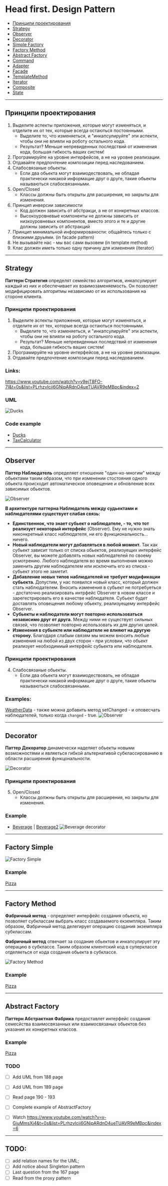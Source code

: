 # Head first. Design Pattern

- [Принципи проектирования](#principe)
- [Strategy](#strategy)
- [Observer](#observer)
- [Decorator](#decorator)
- [Simple Factory](#simple-factory)
- [Factory Method](#factory-method)
- [Abstract Factory](#abstract-factory)
- [Command](./documentation/7-command.md)
- [Adapter](./documentation/8-adapter.md)
- [Facade](./documentation/9-facade.md)
- [TemplateMethod](./documentation/10-template-method.md)
- [Iterator](./documentation/11-iterator.md)
- [Composite](./documentation/12-composite.md)
- [State](./documentation/13-state.md)

--------------

<a name="principe"> <h2> Принципи проектирования </h2> </a>

1. Выделите аспекты приложения, которые могут изменяться, и отделите их от тех, которые всегда остаються постоянными.
    - Выделите то, что изменяеться, и "инкапсулируйте" эти аспекти, чтобы они не влияли на роботу остального кода.
    - Результат? Меньше непревиденных последствий от изменения кода, большая гибкость ваших систем!
2. Програмируйте на уровне интерфейсов, а не на уровне реализации.
3. Отдавайте предпочтение композиции перед наследованием.
4. Слабосвязаные обьекты.
    - Если два обьекта могут взаимодествовать, не обладая практически никакой информацие друг о друге, такие обьекты называються слабосвязанными. 
5. Open/Closed
    - Классы должны быть открыты для расширения, но закрыты для изменения.
6. Принцип инверсии зависимости
    - Код должен зависить от абстракци, а не от конкретных классов.
    - Высокоуровневые компоненты не должны зависить от низкоуровневых компонентов, вместо этого и те и другие должны зависить от абстракций
7. Принцип минимальной информированости: общайтесь только с близкими друьями. (in facade pattern)
8. Не вызывайте нас - мы вас сами вызовем (in template method)
9. Клас должен иметь только одну причину для изменения (iterator)

------------------------------

<a name="strategy"> <h2> Strategy </h2> </a>

<strong>Паттерн Стратегия</strong> определят семейство алгоритмов, инкапсулирует каждый из них и обеспечивает их взаимозаменяемость. Он позволяет модифицировать алгоритмы независимо от их использования на стороне клиента.

### Принципи проектирования

1. Выделите аспекты приложения, которые могут изменяться, и отделите их от тех, которые всегда остаються постоянными.
    - Выделите то, что изменяеться, и "инкапсулируйте" эти аспекти, чтобы они не влияли на роботу остального кода.
    - Результат? Меньше непревиденных последствий от изменения кода, большая гибкость ваших систем!
2. Програмируйте на уровне интерфейсов, а не на уровне реализации.
3. Отдавайте предпочтение композиции перед наследованием.

### Links:
 
https://www.youtube.com/watch?v=v9ejT8FO-7I&t=0s&list=PLrhzvIcii6GNjpARdnO4ueTUAVR9eMBpc&index=2

### UML

![Ducks](./src/Strategy/Example1/uml.jpg)


### Code example 

- [Ducks](./src/Strategy/Example1)  
- [TaxCalculator](./src/Strategy/Example2) 

-------------------

<a name="observer"> <h2> Observer </h2> </a>

<strong>Паттер Наблюдатель</strong> определяет отношение "один-ко-многим" между обьектами таким образом, что при изменении стостояния одного обьекта происходит автоматическое оповещение и обновление всех зависимых обьектов. 

![Observer](./src/Observer/Example1/observer.png)

<strong>В архитектуре паттерна Наблюдатель между судьектами и наблюдателями существует слабая связь:</strong>
- <strong>Единственнок, что знает субьект о наблюдателе, - то, что тот реализует некоторый интерфейс</strong> (Observer). Ему не нужно знать никонкретный класс наблюдателя, ни его функциональность... ничего.
- <strong>Новый наблюдатели могут добавляться в любой момент.</strong> Так как субьект зависит только от списка обьектов, реализуещих интерфейс Observer, вы можете добавлять новых наблюдателей по своему усмотрению. Любого наблюдателя во время выполнения можно заменить другим наблюдателем или исключить его из списка - субьект этого не заметит.
- <strong>Добавление новых типов наблюдателей не требует модификации субьекта. </strong> Допустим, у нас появился новый класс, который должен стать наблюдателем. Вносить изменения в субьект не потребуеться - достаточно реализировать интрфейс Observer в новом классе и зарегестрировать его в качестве наблюдателя. Субьект будет доставлять оповещения любому обьекту, реализуещему интерфейс Observer.
- <strong>Субьекты и наблюдатели могут повторно использоваться независимо друг от друга.</strong> Между ними не существует сильных связей, что позволяет повторно использовать их для других целей.
- <strong>Изменения в субьекте или наблюдателе не влияют на другую сторону.</strong> Благодаря слабым связям мы можем вносить любые изменения на любой из двух сторон - при условии, что обьект реализует необходимиый интерфейс субьекта или наблюдателя.

### Принципи проектирования

4. Слабосвязаные обьекты.
    - Если два обьекта могут взаимодествовать, не обладая практически никакой информацие друг о друге, такие обьекты называються слабосвязанными. 

### Examples:

[WeatherData](./src/Observer/Example1) - также можна добавить метод setChanged - и оповесчать наблюдателей, только когда `changed` - true.
![Observer](./src/Observer/Example1/UML.png)

------------------------------

<a name="decorator"> <h2> Decorator </h2> </a>

<strong>Паттер Декоратор</strong> динамечески наделяет обьекты новыми возможностями и являеться гибкой альтернативой субклассированию в области расширения функцональности.

![Decorator](./src/Decorator/UML.png)

### Принципи проектирования

5. Open/Closed
    - Классы должны быть открыты для расширения, но закрыты для изменения.

### Example
- [Beverage](./src/Decorator/Example1) | [Beverage2](./src/Decorator/Example2)
![Beverage decorator](./src/Decorator/Example1/UML.png)

----------------------------------

<a name="simple-factory"> <h2> Factory Simple </h2> </a>

![Factory Simple](./src/Factory/PizzaSimpleFactory/UML.png)

### Example

[Pizza](./src/Factory/PizzaSimpleFactory)

------------------------

<a name="factory-method"> <h2> Factory Method </h2> </a>

<strong>Фабричный метод</strong> - определяет интерфейс создания обьекта, но позволяет субклассам выбрать класс создаваемого екземпляра. Таким образом, Фабричный метод делегирует операцию создания экземпляра субклассам.

<strong>Фабричный метод</strong> отвечает за создание обьектов и инкапсулирует эту операцию в субклассе. Таким образом клиентский код в суперклассе отделяеться от кода создания обьекта в субклассе. 

![Factory Method](./src/Factory/PizzaFactoryMethod/UML.png)

### Example

[Pizza](./src/Factory/PizzaFactoryMethod)

-------------------------

<a name="abstract-factory"> <h2> Abstract Factory </h2> </a>

<strong>Паттерн Абстрактная Фабрика</strong> предоставлет интерфейс создания семесйства взаимосвязанных или взаимосвязаных обьектов без указания их конкретных классов.

### Example

[Pizza](./src/Factory/PizzaAbstractFactory)

### TODO
- [ ] Add UML from 188 page
- [ ] Add UML from 189 page
- [ ] Read page 190 - 193
- [ ] Complete example of AbstractFactory
- [ ] Watch https://www.youtube.com/watch?v=v-GiuMmsXj4&t=0s&list=PLrhzvIcii6GNjpARdnO4ueTUAVR9eMBpc&index=6


-------------------------------

## TODO:
- [ ] add relation names for the UML;
- [ ] Add notice about Singleton pattern
- [ ] Last question from the 167 page
- [ ] Read from the proxy pattern
